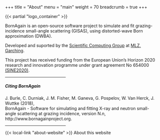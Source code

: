 +++
title = "About"
menu = "main"
weight = 70
breadcrumb = true
+++

<div class="container my-4">
{{< partial "logo_container" >}}
</div>

<div class="container page-download">
  <div class="row">
    <div class="col-lg-10 mx-auto mt-3 mb-2">
      <p class="lead">
        BornAgain is an open-source software project to simulate and fit grazing-incidence small-angle scattering (GISAS), using distorted-wave Born approximation (DWBA).</p>
      <p class="lead"> Developed and suported by the <a href="http://www.fz-juelich.de/jcns/EN/Leistungen/ScientificComputing/_node.html">Scientific Computing Group</a> at <a href="http://www.mlz-garching.de/">MLZ, Garching</a>.</p>
    </div>
  </div>
  <div class="row">
    <div class="col-lg-10 mx-auto mb-3">
      <p class="text-muted">
        This project has received funding from the European Union’s Horizon 2020 research and innovation programme under grant agreement 
        No 654000 <a href="http://www.sine2020.eu/">(SINE2020)</a>.
      </p>
    </div>
  </div>
  <hr style="max-width: 200px;">
  <div class="row">
    <div class="col-lg-10 mx-auto">
      <p class="lead"><h5> Citing BornAgain </h5></p>
      <p> J. Burle, C. Durniak, J. M. Fisher, M. Ganeva, G. Pospelov, W. Van Herck, J. Wuttke (2018), <br>
BornAgain - Software for simulating and fitting X-ray and neutron small-angle scattering at grazing incidence, version N.n, http://www.bornagainproject.org.</p>
    </div>  
  </div>
  <hr style="max-width: 200px;">
  <div class="row">
    <div class="col-lg-10 mx-auto mt-5">
    <p>{{< local-link "about-website" >}} About this website</p>
    </div>  
  </div>
</div>



